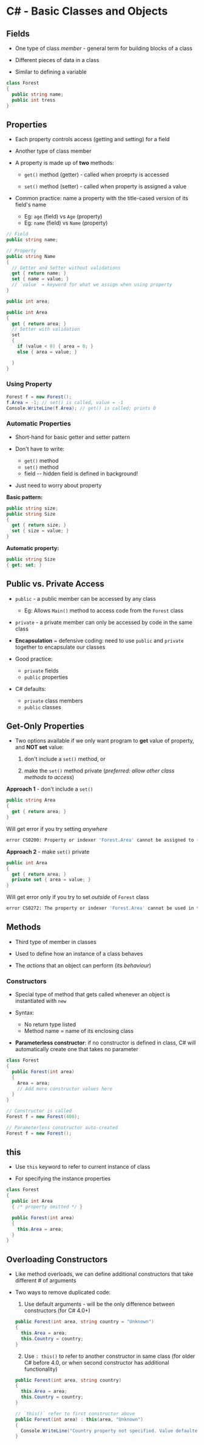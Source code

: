 # C# - Basic Classes and Objects

## Fields

- One type of class _member_ - general term for building blocks of a class

- Different pieces of data in a class

- Similar to defining a variable

```c#
class Forest
{
  public string name;
  public int tress
}
```

## Properties

- Each property controls access (getting and setting) for a field

- Another type of class member

- A property is made up of **two** methods:

  - `get()` method (getter) - called when proeprty is accessed

  - `set()` method (setter) - called when property is assigned a value

- Common practice: name a property with the title-cased version of its field's name

  - Eg: `age` (field) vs `Age` (property)
  - Eg: `name` (field) vs `Name` (property)

```c#
// Field
public string name;

// Property
public string Name
{
  // Getter and Setter without validations
  get { return name; }
  set { name = value; }
  // `value` = keyword for what we assign when using property
}

```

```c#
public int area;

public int Area
{
  get { return area; }
  // Setter with validation
  set
  {
    if (value < 0) { area = 0; }
    else { area = value; }

  }
}
```

### Using Property

```c#
Forest f = new Forest();
f.Area = -1; // set() is called, value = -1
Console.WriteLine(f.Area); // get() is called; prints 0
```

### Automatic Properties

- Short-hand for basic getter and setter pattern

- Don't have to write:

  - `get()` method
  - `set()` method
  - field -- hidden field is defined in background!

- Just need to worry about property

**Basic pattern:**

```c#
public string size;
public string Size
{
  get { return size; }
  set { size = value; }
}
```

**Automatic property:**

```c#
public string Size
{ get; set; }
```

## Public vs. Private Access

- `public` - a public member can be accessed by any class

  - Eg: Allows `Main()` method to access code from the `Forest` class

- `private` - a private member can only be accessed by code in the same class

- **Encapsulation** ~ defensive coding: need to use `public` and `private` together to encapsulate our classes

- Good practice:

  - `private` fields
  - `public` properties

- C# defaults:

  - `private` class members
  - `public` classes

## Get-Only Properties

- Two options available if we only want program to **get** value of property, and **NOT set** value:

  1. don't include a `set()` method, or

  2. make the `set()` method private (_preferred: allow other class methods to access_)

**Approach 1** - don't include a `set()`

```c#
public string Area
{
  get { return area; }
}
```

Will get error if you try setting _anywhere_

```bash
error CS0200: Property or indexer 'Forest.Area' cannot be assigned to (it is read-only)
```

**Approach 2** - make `set()` private

```c#
public int Area
{
  get { return area; }
  private set { area = value; }
}
```

Will get error only if you try to set _outside_ of `Forest` class

```bash
error CS0272: The property or indexer 'Forest.Area' cannot be used in this context because the set accessor is inaccessible
```

## Methods

- Third type of member in classes

- Used to define how an instance of a class behaves

- The _actions_ that an object can perform (its _behaviour_)

### Constructors

- Special type of method that gets called whenever an object is instantiated with `new`

- Syntax:

  - No return type listed
  - Method name = name of its enclosing class

- **Parameterless constructor**: if no constructor is defined in class, C# will automatically create one that takes no parameter

```c#
class Forest
{
  public Forest(int area)
  {
    Area = area;
    // Add more constructor values here
  }
}
```

```c#
// Constructor is called
Forest f = new Forest(400);
```

```c#
// Parameterless constructor auto-created
Forest f = new Forest();
```

## this

- Use `this` keyword to refer to current instance of class

- For specifying the instance properties

```c#
class Forest
{
  public int Area
  { /* property omitted */ }

  public Forest(int area)
  {
    this.Area = area;
  }
}
```

## Overloading Constructors

- Like method overloads, we can define additional constructors that take different # of arguments

- Two ways to remove duplicated code:

  1. Use default arguments - will be the only difference between constructors (for C# 4.0+)

  ```c#
  public Forest(int area, string country = "Unknown")
  {
    this.Area = area;
    this.Country = country;
  }
  ```

  2. Use `: this()` to refer to another constructor in same class (for older C# before 4.0, or when second constructor has additional functionality)

  ```c#
  public Forest(int area, string country)
  {
    this.Area = area;
    this.Country = country;
  }

  // `this()` refer to first constructor above
  public Forest(int area) : this(area, "Unknown")
  {
    Console.WriteLine("Country property not specified. Value defaulted to 'Unknown'.");
  }
  ```
